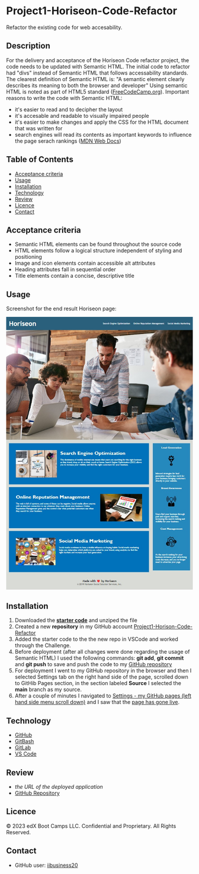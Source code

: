 # Project1-Horiseon-Code-Refactor
Refactor the existing code for web accesability.

## Description
For the delivery and acceptance of the Horiseon Code refactor project, the code needs to be updated with Semantic HTML. The initial code to refactor had "divs" instead of Semantic HTML that follows accessability standards.
The clearest definition of Semantic HTML is: "A semantic element clearly describes its meaning to both the browser and developer" 
Using semantic HTML is noted as part of HTML5 standard ([FreeCodeCamp.org](https://www.freecodecamp.org/news/semantic-html-alternatives-to-using-divs/)).
Important reasons to write the code with Semantic HTML:
- it's easier to read and to decipher the layout
- it's accesable and readable to visually impaired people
- it's easier to make changes and apply the CSS for the HTML document that was written for
- search engines will read its contents as important keywords to influence the page serach rankings ([MDN Web Docs](https://developer.mozilla.org/en-US/docs/Glossary/Semantics))

## Table of Contents
- [Acceptance criteria](#description-user-story)
- [Usage](#usage)
- [Installation](#installation)
- [Technology](#technology)
- [Review](#project1-horiseon-code-refactor)
- [Licence](#licence)
- [Contact](#contact)

## Acceptance criteria
- Semantic HTML elements can be found throughout the source code
- HTML elements follow a logical structure independent of styling and positioning
- Image and icon elements contain accessible alt attributes
- Heading attributes fall in sequential order
- Title elements contain a concise, descriptive title

## Usage
Screenshot for the end result Horiseon page:

![](assets/images/refactor.jpg)

## Installation
1. Downloaded the [**starter code**](https://static.fullstack-bootcamp.com/uk-16/activities/01-html-git-github-module/04-code-refactor-lesson/challenge.zip) and unziped the file
2. Created a new **repository** in my GitHub account [Project1-Horison-Code-Refactor](https://github.com/iibusiness20/Project1-Horiseon-Code-Refactor/tree/main)
3. Added the starter code to the the new repo in VSCode and worked through the Challenge.
4. Before deployment (after all changes were done regarding the usage of Semantic HTML) I used the following commands: **git add**, **git commit** and **git push** to save and push the code to my [GitHub repository](https://github.com/iibusiness20/Project1-Horiseon-Code-Refactor/tree/main)
5. For deployment I went to my GitHub repository in the browser and then I selected Settings tab on the right hand side of the page, scrolled down to GitHib Pages section, in the section labeled **Source** I selected the **main** branch as my source.
6. After a couple of minutes I navigated to [Settings - my GitHub pages (left hand side menu scroll down)](github.com/iibusiness20//Project1-Horison-Code-Refactor/settings/pages) and I saw that the [page has gone live](iibusiness20.github.io/Project1-Horison-Code-Refactor/).

## Technology
- [GitHub](https://github.com/iibusiness20/)
- [GitBash](https://github.com/git-guides/install-git)
- [GitLab](https://git.bootcampcontent.com/uk-edx-16-week/UK-VIRT-FE-PT-11-2023-U-LOLC-1)
- [VS Code](https://code.visualstudio.com/download)

## Review
- *the URL of the deployed application*
- [GitHub Repository](https://github.com/iibusiness20/Project1-Horiseon-Code-Refactor)

## Licence
© 2023 edX Boot Camps LLC. Confidential and Proprietary. All Rights Reserved.

## Contact
- GitHub user: [iibusiness20](https://github.com/iibusiness20)